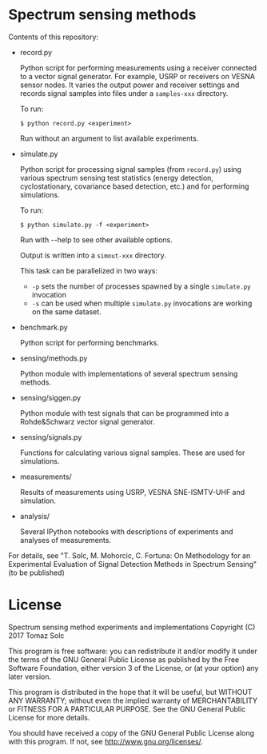 Spectrum sensing methods
========================

Contents of this repository:

 * record.py

   Python script for performing measurements using a receiver connected to a
   vector signal generator. For example, USRP or receivers on VESNA sensor
   nodes. It varies the output power and receiver settings and records signal
   samples into files under a `samples-xxx` directory.

   To run:

       $ python record.py <experiment>

   Run without an argument to list available experiments.


 * simulate.py

   Python script for processing signal samples (from `record.py`) using various
   spectrum sensing test statistics (energy detection, cyclostationary,
   covariance based detection, etc.) and for performing simulations.

   To run:

       $ python simulate.py -f <experiment>

   Run with --help to see other available options.

   Output is written into a `simout-xxx` directory.

   This task can be parallelized in two ways:

    * `-p` sets the number of processes spawned by a single `simulate.py` invocation
    * `-s` can be used when multiple `simulate.py` invocations are working on
      the same dataset.


 * benchmark.py

   Python script for performing benchmarks.


 * sensing/methods.py

   Python module with implementations of several spectrum sensing
   methods.


 * sensing/siggen.py

   Python module with test signals that can be programmed into a
   Rohde&Schwarz vector signal generator.


 * sensing/signals.py

   Functions for calculating various signal samples. These are used for
   simulations.


 * measurements/

   Results of measurements using USRP, VESNA SNE-ISMTV-UHF and
   simulation.


 * analysis/

   Several IPython notebooks with descriptions of experiments and
   analyses of measurements.


For details, see "T. Solc, M. Mohorcic, C. Fortuna: On Methodology for an Experimental Evaluation of Signal Detection Methods in Spectrum Sensing" (to be published)


License
=======

Spectrum sensing method experiments and implementations
Copyright (C) 2017  Tomaz Solc

This program is free software: you can redistribute it and/or modify
it under the terms of the GNU General Public License as published by
the Free Software Foundation, either version 3 of the License, or
(at your option) any later version.

This program is distributed in the hope that it will be useful,
but WITHOUT ANY WARRANTY; without even the implied warranty of
MERCHANTABILITY or FITNESS FOR A PARTICULAR PURPOSE.  See the
GNU General Public License for more details.

You should have received a copy of the GNU General Public License
along with this program.  If not, see <http://www.gnu.org/licenses/>.
